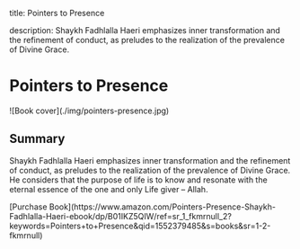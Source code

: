 title: Pointers to Presence

description: Shaykh Fadhlalla Haeri emphasizes inner transformation and the refinement of conduct, as preludes to the realization of the prevalence of Divine Grace.

# Pointers to Presence

<div markdown="1" class="cover-image">
![Book cover](./img/pointers-presence.jpg)
</div>

## Summary

Shaykh Fadhlalla Haeri emphasizes inner transformation and the refinement of conduct, as preludes to the realization of the prevalence of Divine Grace. He considers that the purpose of life is to know and resonate with the eternal essence of the one and only Life giver – Allah.


<div markdown="3" class="purchase-link">
[Purchase Book](https://www.amazon.com/Pointers-Presence-Shaykh-Fadhlalla-Haeri-ebook/dp/B01IKZ5QIW/ref=sr_1_fkmrnull_2?keywords=Pointers+to+Presence&qid=1552379485&s=books&sr=1-2-fkmrnull)
</div>